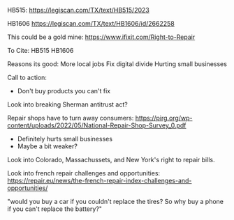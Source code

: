 HB515:
https://legiscan.com/TX/text/HB515/2023

HB1606
https://legiscan.com/TX/text/HB1606/id/2662258

This could be a gold mine:
https://www.ifixit.com/Right-to-Repair



To Cite:
HB515
HB1606


Reasons its good:
More local jobs
Fix digital divide
Hurting small businesses


Call to action:
- Don't buy products you can't fix


Look into breaking Sherman antitrust act?

Repair shops have to turn away consumers:
https://pirg.org/wp-content/uploads/2022/05/National-Repair-Shop-Survey_0.pdf
- Definitely hurts small businesses
- Maybe a bit weaker?


Look into Colorado, Massachussets, and New York's right to repair bills.

Look into french repair challenges and opportunities:
https://repair.eu/news/the-french-repair-index-challenges-and-opportunities/


"would you buy a car if you couldn't replace the tires? So why buy a phone if you can't replace the battery?"
